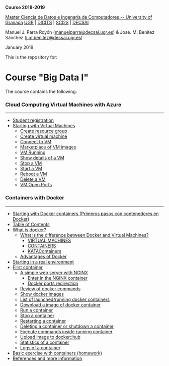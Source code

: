 **Course 2018-2019**

[Master Ciencia de Datos e Ingenería de Computadores -- University of Granada](https://masteres.ugr.es/datcom/)
[UGR](http://www.ugr.es) | [DICITS](http://dicits.ugr.es) | [SCI2S](http://sci2s.ugr.es) | [DECSAI](http://decsai.ugr.es)

Manuel J. Parra Royón (manuelparra@decsai.ugr.es) & José. M. Benítez Sánchez (j.m.benitez@decsai.ugr.es)

January 2019


This is the repository for:

# Course "Big Data I" 


The course contains the following:


### Cloud Computing Virtual Machines with Azure

<HR>

* [Student registration](./Azure/starting_azure.md#student-registration)
* [Starting with Virtual Machines](./Azure/starting_azure.md#starting-with-virtual-machines)
	+ [Create resource group](./Azure/starting_azure.md#create-resource-group)
	+ [Create virtual machine](./Azure/starting_azure.md#create-virtual-machine)
	+ [Connect to VM](./Azure/starting_azure.md#connect-to-vm)
	+ [Marketplace of  VM images](./Azure/starting_azure.md#marketplace-of--vm-images)
	+ [VM Running](./Azure/starting_azure.md#vm-running)
	+ [Show details of a VM](./Azure/starting_azure.md#show-details-of-a-vm)
	+ [Stop a VM](./Azure/starting_azure.md#stop-a-vm)
	+ [Start a VM](./Azure/starting_azure.md#start-a-vm)
	+ [Reboot a VM](./Azure/starting_azure.md#reboot-a-vm)
	+ [Delete a VM](./Azure/starting_azure.md#delete-a-vm)
	+ [VM Open Ports](./Azure/starting_azure.md#vm-open-ports)


### Containers with Docker 

<HR>

- [Starting with Docker containers (Primeros pasos con contenedores en Docker)](./Docker/starting_docker.md#starting-with-docker-containers--primeros-pasos-con-contenedores-en-docker-)
- [Table of Contents](./Docker/starting_docker.md#table-of-contents)
- [What is docker?](./Docker/starting_docker.md#what-is-docker-)
  * [What is the difference between Docker and Virtual Machines?](./Docker/starting_docker.md#what-is-the-difference-between-docker-and-virtual-machines-)
    + [VIRTUAL MACHINES](./Docker/starting_docker.md#virtual-machines)
    + [CONTAINERS](./Docker/starting_docker.md#containers)
    + [KATAContainers](./Docker/starting_docker.md#katacontainers)
  * [Advantages of Docker](./Docker/starting_docker.md#advantages-of-docker)
- [Starting in a real environment](./Docker/starting_docker.md#starting-in-a-real-environment)
- [First container](./Docker/starting_docker.md#first-container)
  * [A simple web server with NGINX](./Docker/starting_docker.md#a-simple-web-server-with-nginx)
    + [Enter in the NGINX container](./Docker/starting_docker.md#enter-in-the-nginx-container)
    + [Docker ports redirection](./Docker/starting_docker.md#docker-ports-redirection)
  * [Review of docker commands](./Docker/starting_docker.md#review-of-docker-commands)
  * [Show docker Images](./Docker/starting_docker.md#show-docker-images)
  * [List of launched/running docker containers](./Docker/starting_docker.md#list-of-launched-running-docker-containers)
  * [Download a image of docker container](./Docker/starting_docker.md#download-a-image-of-docker-container)
  * [Run a container](./Docker/starting_docker.md#run-a-container)
  * [Stop a container](./Docker/starting_docker.md#stop-a-container)
  * [Restarting a container](./Docker/starting_docker.md#restarting-a-container)
  * [Deleting a container or shutdown a container](./Docker/starting_docker.md#deleting-a-container-or-shutdown-a-container)
  * [Execute commands inside running container](./Docker/starting_docker.md#execute-commands-inside-running-container)
  * [Upload image to docker::hub](./Docker/starting_docker.md#upload-image-to-docker--hub)
  * [Statistics of a container](./Docker/starting_docker.md#statistics-of-a-container)
  * [Logs of a container](./Docker/starting_docker.md#logs-of-a-container)
- [Basic exercise with containers (homework)](./Docker/starting_docker.md#basic-exercise-with-containers--homework-)
- [References and more information](./Docker/starting_docker.md#references-and-more-information)
